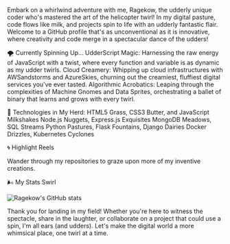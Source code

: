 Embark on a whirlwind adventure with me, Ragekow, the udderly unique coder who's mastered the art of the helicopter twirl! In my digital pasture, code flows like milk, and projects spin to life with an udderly fantastic flair. Welcome to a GitHub profile that's as unconventional as it is innovative, where creativity and code merge in a spectacular dance of the udders!

🌪️ Currently Spinning Up...
UdderScript Magic: Harnessing the raw energy of JavaScript with a twist, where every function and variable is as dynamic as my udder twirls.
Cloud Creamery: Whipping up cloud infrastructures with AWSandstorms and AzureSkies, churning out the creamiest, fluffiest digital services you've ever tasted.
Algorithmic Acrobatics: Leaping through the complexities of Machine Gnomes and Data Sprites, orchestrating a ballet of binary that learns and grows with every twirl.

🐄 Technologies in My Herd:
HTML5 Grass, CSS3 Butter, and JavaScript Milkshakes
Node.js Nuggets, Express.js Exquisites
MongoDB Meadows, SQL Streams
Python Pastures, Flask Fountains, Django Dairies
Docker Drizzles, Kubernetes Cyclones

🌀 Highlight Reels

Wander through my repositories to graze upon more of my inventive creations.

🌬️ My Stats Swirl

![Ragekow's GitHub stats](https://github-readme-stats.vercel.app/api?username=ragekow&show_icons=true&theme=radical)

Thank you for landing in my field! Whether you're here to witness the spectacle, share in the laughter, or collaborate on a project that could use a spin, I'm all ears (and udders). Let's make the digital world a more whimsical place, one twirl at a time.

